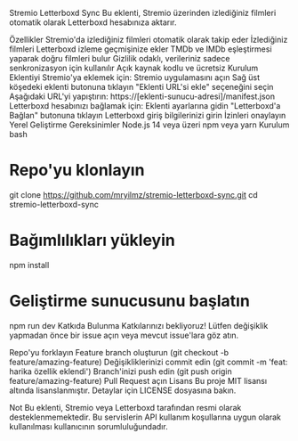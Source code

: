Stremio Letterboxd Sync
Bu eklenti, Stremio üzerinden izlediğiniz filmleri otomatik olarak Letterboxd hesabınıza aktarır.

Özellikler
Stremio'da izlediğiniz filmleri otomatik olarak takip eder
İzlediğiniz filmleri Letterboxd izleme geçmişinize ekler
TMDb ve IMDb eşleştirmesi yaparak doğru filmleri bulur
Gizlilik odaklı, verileriniz sadece senkronizasyon için kullanılır
Açık kaynak kodlu ve ücretsiz
Kurulum
Eklentiyi Stremio'ya eklemek için:
Stremio uygulamasını açın
Sağ üst köşedeki eklenti butonuna tıklayın
"Eklenti URL'si ekle" seçeneğini seçin
Aşağıdaki URL'yi yapıştırın:
https://[eklenti-sunucu-adresi]/manifest.json
Letterboxd hesabınızı bağlamak için:
Eklenti ayarlarına gidin
"Letterboxd'a Bağlan" butonuna tıklayın
Letterboxd giriş bilgilerinizi girin
İzinleri onaylayın
Yerel Geliştirme
Gereksinimler
Node.js 14 veya üzeri
npm veya yarn
Kurulum
bash
# Repo'yu klonlayın
git clone https://github.com/mryilmz/stremio-letterboxd-sync.git
cd stremio-letterboxd-sync

# Bağımlılıkları yükleyin
npm install

# Geliştirme sunucusunu başlatın
npm run dev
Katkıda Bulunma
Katkılarınızı bekliyoruz! Lütfen değişiklik yapmadan önce bir issue açın veya mevcut issue'lara göz atın.

Repo'yu forklayın
Feature branch oluşturun (git checkout -b feature/amazing-feature)
Değişikliklerinizi commit edin (git commit -m 'feat: harika özellik eklendi')
Branch'inizi push edin (git push origin feature/amazing-feature)
Pull Request açın
Lisans
Bu proje MIT lisansı altında lisanslanmıştır. Detaylar için LICENSE dosyasına bakın.

Not
Bu eklenti, Stremio veya Letterboxd tarafından resmi olarak desteklenmemektedir. Bu servislerin API kullanım koşullarına uygun olarak kullanılması kullanıcının sorumluluğundadır.

